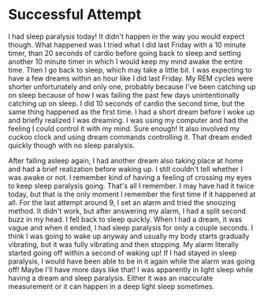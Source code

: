 # Successful Attempt

I had sleep paralysis today! It didn't happen in the way you would expect though. What happened was I tried what I did last Friday with a 10 minute timer, than 20 seconds of cardio before going back to sleep and setting another 10 minute timer in which I would keep my mind awake the entire time. Then I go back to sleep, which may take a little bit. I was expecting to have a few dreams within an hour like I did last Friday. My REM cycles were shorter unfortunately and only one, probably because I've been catching up on sleep because of how I was failing the past few days unintentionally catching up on sleep. I did 10 seconds of cardio the second time, but the same thing happened as the first time. I had a short dream before I woke up and briefly realized I was dreaming. I was using my computer and had the feeling I could control it with my mind. Sure enough! It also involved my cuckoo clock and using dream commands controlling it. That dream ended quickly though with no sleep paralysis.

After falling asleep again, I had another dream also taking place at home and had a brief realization before waking up. I still couldn't tell whether I was awake or not. I remember kind of having a feeling of crossing my eyes to keep sleep paralysis going. That's all I remember. I may have had it twice today, but that is the only moment I remember the first time if it happened at all. For the last attempt around 9, I set an alarm and tried the snoozing method. It didn't work, but after answering my alarm, I had a split second buzz in my head. I fell back to sleep quickly. When I had a dream, it was vague and when it ended, I had sleep paralysis for only a couple seconds. I think I was going to wake up anyway and usually my body starts gradually vibrating, but it was fully vibrating and then stopping. My alarm literally started going off within a second of waking up! If I had stayed in sleep paralysis, I would have been able to be in it again while the alarm was going off! Maybe I'll have more days like that! I was apparently in light sleep while having a dream and sleep paralysis. Either it was an inaccurate measurement or it can happen in a deep light sleep sometimes.
